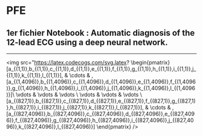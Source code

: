 # PFE

## 1er fichier Notebook : Automatic diagnosis of the 12-lead ECG using a deep neural network.
-----------
  <img src="https://latex.codecogs.com/svg.latex? \begin{pmatrix}
    [a_{(1,1)},b_{(1,1)},c_{(1,1)},d_{(1,1)},e_{(1,1)},f_{(1,1)},g_{(1,1)},h_{(1,1)},i_{(1,1)},j_{(1,1)},k_{(1,1)},l_{(1,1)}],      & \cdots & ,[a_{(1,4096)},b_{(1,4096)},c_{(1,4096)},d_{(1,4096)},e_{(1,4096)},f_{(1,4096)},g_{(1,4096)},h_{(1,4096)},i_{(1,4096)},j_{(1,4096)},k_{(1,4096)},l_{(1,4096)}]\\ 
    \vdots & \vdots & \vdots \\ 
    \vdots & \vdots & \vdots \\
    [a_{(827,1)},b_{(827,1)},c_{(827,1)},d_{(827,1)},e_{(827,1)},f_{(827,1)},g_{(827,1)},h_{(827,1)},i_{(827,1)},j_{(827,1)},k_{(827,1)},l_{(827,1)}],      & \cdots & ,[a_{(827,4096)},b_{(827,4096)},c_{(827,4096)},d_{(827,4096)},e_{(827,4096)},f_{(827,4096)},g_{(827,4096)},h_{(827,4096)},i_{(827,4096)},j_{(827,4096)},k_{(827,4096)},l_{(827,4096)}]
\end{pmatrix}  />


